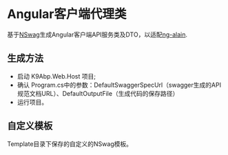 ﻿# Angular客户端代理类
基于[NSwag](https://github.com/RSuter/NSwag)生成Angular客户端API服务类及DTO，以适配[ng-alain](https://github.com/cipchk/ng-alain).

## 生成方法

* 启动 K9Abp.Web.Host 项目;
* 确认 Program.cs中的参数：DefaultSwaggerSpecUrl（swagger生成的API规范文档URL）、DefaultOutputFile（生成代码的保存路径）
* 运行项目。

## 自定义模板

Template目录下保存的自定义的NSwag模板。


